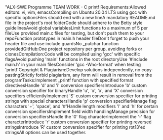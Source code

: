 "ALX-SWE Programme TEAM WORK - C printf Requirements:Allowed editors: vi, vim, emacsCompiling on Ubuntu 20.04 LTS using gcc with specific optionsFiles should end with a new lineA mandatory README.md file in the project's root folderCode should adhere to the Betty style guidelinesAvoid global variablesLimit functions to a maximum of 5 per fileUse provided main.c files for testing, but don't push them to your repoFunction prototypes in main.h header fileDon't forget to push your header file and use include guardsNo _putchar function providedGitHub:One project repository per group, avoiding forks or clonesCompilation:Code will be compiled using 'gcc' with specific flagsAvoid pushing 'main' functions in the root directoryUse '#include main.h' in your main filesConsider 'gcc -Wno-format' when testing 'printf'Copyright & Plagiarism:Develop solutions independently, no copy-pastingStrictly forbid plagiarism, any form will result in removal from the programTasks:Implement _printf function with specified format directivesHandle 'd' and 'i' conversion specifiersIntroduce 'b' custom conversion specifier for binaryHandle 'u', 'o', 'x', and 'X' conversion specifiers efficientlyImplement 'S' custom conversion specifier for printing strings with special charactersHandle 'p' conversion specifierManage flag characters '+', 'space', and '#'Handle length modifiers 'l' and 'h' for certain conversion specifiersImplement field width handlingManage precision for conversion specifiersHandle the '0' flag characterImplement the '-' flag characterIntroduce 'r' custom conversion specifier for printing reversed stringsIntroduce 'R' custom conversion specifier for printing rot13'ed stringsAll options can be used together.
